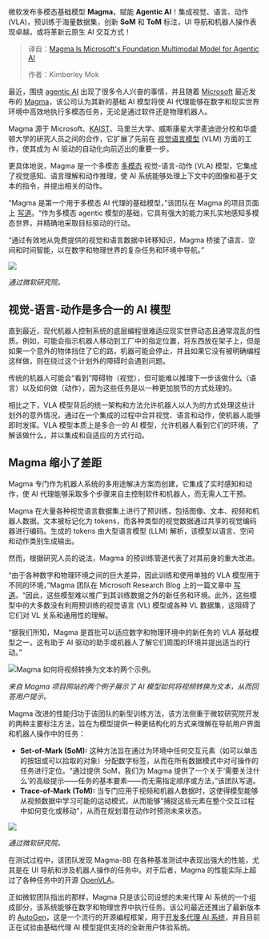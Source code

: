 <!--
title: Magma是微软用于Agentic AI的基础多模态模型
cover: https://cdn.thenewstack.io/media/2025/04/e74db13e-microsoft-magma-4.jpeg
summary: 微软发布多模态基础模型 **Magma**，赋能 **Agentic AI**！集成视觉、语言、动作 (VLA)，预训练于海量数据集，创新 **SoM** 和 **ToM** 标注，UI 导航和机器人操作表现卓越，或将革新云原生 AI 交互方式！
-->

微软发布多模态基础模型 **Magma**，赋能 **Agentic AI**！集成视觉、语言、动作 (VLA)，预训练于海量数据集，创新 **SoM** 和 **ToM** 标注，UI 导航和机器人操作表现卓越，或将革新云原生 AI 交互方式！

> 译自：[Magma Is Microsoft's Foundation Multimodal Model for Agentic AI](https://thenewstack.io/magma-is-microsofts-foundation-multimodal-model-for-agentic-ai/)
> 
> 作者：Kimberley Mok

最近，围绕 [agentic AI](https://thenewstack.io/the-promises-of-agentic-ai-and-how-to-sidestep-challenges/) 出现了很多令人兴奋的事情，并且随着 [Microsoft](https://news.microsoft.com/?utm_content=inline+mention) 最近发布的 [Magma](https://microsoft.github.io/Magma/)，该公司认为其新的基础 AI 模型将使 AI 代理能够在数字和现实世界环境中高效地执行多模态任务，无论是通过软件还是物理机器人。

Magma 源于 Microsoft、[KAIST](https://www.kaist.ac.kr/en/)、马里兰大学、威斯康星大学麦迪逊分校和华盛顿大学的研究人员之间的合作，它扩展了先前在 [视觉语言模型](https://huggingface.co/blog/vlms) (VLM) 方面的工作，使其成为 AI 驱动的自动化向前迈出的重要一步。

更具体地说，Magma 是一个多模态 [多模态](https://thenewstack.io/top-7-tools-for-building-multimodal-ai-applications/) 视觉-语言-动作 (VLA) 模型，它集成了视觉感知、语言理解和动作推理，使 AI 系统能够处理上下文中的图像和基于文本的指令，并提出相关的动作。

“Magma 是第一个用于多模态 AI 代理的基础模型，”该团队在 Magma 的项目页面上 [写道](https://microsoft.github.io/Magma/)。“作为多模态 agentic 模型的基础，它具有强大的能力来扎实地感知多模态世界，并精确地采取目标驱动的行动。

“通过有效地从免费提供的视觉和语言数据中转移知识，Magma 桥接了语言、空间和时间智能，以在数字和物理世界的复杂任务和环境中导航。”

![](https://cdn.thenewstack.io/media/2025/04/042ac26a-magma-1.png)

*通过微软研究院。*

## 视觉-语言-动作是多合一的 AI 模型

直到最近，现代机器人控制系统的底层编程很难适应现实世界动态且通常混乱的性质。例如，可能会指示机器人移动到工厂中的指定位置，将东西放在架子上，但是如果一个意外的物体挡住了它的路，机器可能会停止，并且如果它没有被明确编程这样做，则在绕过这个计划外的障碍时会遇到问题。

传统的机器人可能会“看到”障碍物（视觉），但可能难以推理下一步该做什么（语言）以及如何做（动作），因为这些任务是以一种更加脱节的方式处理的。

相比之下，VLA 模型背后的统一架构和方法允许机器人以人为的方式处理这些计划外的意外情况，通过在一个集成的过程中合并视觉、语言和动作，使机器人能够即时发挥。VLA 模型本质上是多合一的 AI 模型，允许机器人看到它们的环境，了解该做什么，并以集成和自适应的方式行动。

## Magma 缩小了差距

Magma 专门作为机器人系统的多用途解决方案而创建，它集成了实时感知和动作，使 AI 代理能够采取多个步骤来自主控制软件和机器人，而无需人工干预。

Magma 在大量各种视觉语言数据集上进行了预训练，包括图像、文本、视频和机器人数据。文本被标记化为 tokens，而各种类型的视觉数据通过共享的视觉编码器进行编码。生成的 tokens 由大型语言模型 (LLM) 解析，该模型以语言、空间和动作类别生成输出。

然而，根据研究人员的说法，Magma 的预训练管道代表了对其前身的重大改进。

“由于各种数字和物理环境之间的巨大差异，因此训练和使用单独的 VLA 模型用于不同的环境，”Magma 团队在 Microsoft Research Blog 上的一篇文章中 [写道](https://www.microsoft.com/en-us/research/blog/magma-a-foundation-model-for-multimodal-ai-agents-across-digital-and-physical-worlds/)。“因此，这些模型难以推广到其训练数据之外的新任务和环境。此外，这些模型中的大多数没有利用预训练的视觉语言 (VL) 模型或各种 VL 数据集，这阻碍了它们对 VL 关系和通用性的理解。

“据我们所知，Magma 是首批可以适应数字和物理环境中的新任务的 VLA 基础模型之一，这有助于 AI 驱动的助手或机器人了解它们周围的环境并提出适当的行动。”

![Magma 如何将视频转换为文本的两个示例。](https://cdn.thenewstack.io/media/2025/04/41957214-video-conversation-1024x480.png)

*来自 Magma 项目网站的两个例子展示了 AI 模型如何将视频转换为文本，从而回答用户提示。*

Magma 改进的性能归功于该团队的新型训练方法，该方法侧重于微软研究院开发的两种主要标注方法，旨在为模型提供一种更结构化的方式来理解在导航用户界面和机器人操作中的任务：

- **Set-of-Mark (SoM):** 这种方法旨在通过为环境中任何交互元素（如可以单击的按钮或可以拾取的对象）分配数字标签，从而在所有数据模式中对可操作的任务进行定位。“通过提供 SoM，我们为 Magma 提供了一个关于‘需要关注什么’的高级提示——任务的基本要素——而无需指定顺序或方法，”该团队写道。
- **Trace-of-Mark (ToM):** 当专门应用于视频和机器人数据时，这使得模型能够从视频数据中学习可能的运动模式，从而能够“捕捉这些元素在整个交互过程中如何变化或移动”，从而在规划潜在动作时预测未来状态。

![](https://cdn.thenewstack.io/media/2025/04/0439519f-microsoft_magma-2.jpeg)

*通过微软研究院。*

在测试过程中，该团队发现 Magma-8B 在各种基准测试中表现出强大的性能，尤其是在 UI 导航和涉及机器人操作的任务中。对于后者，Magma 的性能实际上超过了各种任务中的开源 [OpenVLA](https://openvla.github.io/)。

正如微软团队指出的那样，Magma 只是该公司设想的未来代理 AI 系统的一个组成部分，该系统能够在数字和物理世界中执行任务。该公司最近还推出了最新版本的 [AutoGen](https://www.microsoft.com/en-us/research/project/autogen/)，这是一个流行的开源编程框架，用于[开发多代理 AI 系统](https://thenewstack.io/a-developers-guide-to-the-autogen-ai-agent-framework/)，并且目前正在试验由基础代理 AI 模型提供支持的全新用户体验系统。